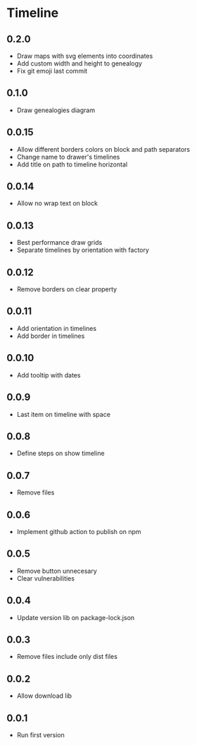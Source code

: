 # Timeline

## 0.2.0

- Draw maps with svg elements into coordinates
- Add custom width and height to genealogy
- Fix git emoji last commit

## 0.1.0

- Draw genealogies diagram

## 0.0.15

- Allow different borders colors on block and path separators
- Change name to drawer's timelines
- Add title on path to timeline horizontal

## 0.0.14

- Allow no wrap text on block

## 0.0.13

- Best performance draw grids
- Separate timelines by orientation with factory

## 0.0.12

- Remove borders on clear property

## 0.0.11

- Add orientation in timelines
- Add border in timelines

## 0.0.10

- Add tooltip with dates

## 0.0.9

- Last item on timeline with space

## 0.0.8

- Define steps on show timeline

## 0.0.7

- Remove files

## 0.0.6

- Implement github action to publish on npm

## 0.0.5

- Remove button unnecesary
- Clear vulnerabilities

## 0.0.4

- Update version lib on package-lock.json

## 0.0.3

- Remove files include only dist files

## 0.0.2

- Allow download lib

## 0.0.1

- Run first version
